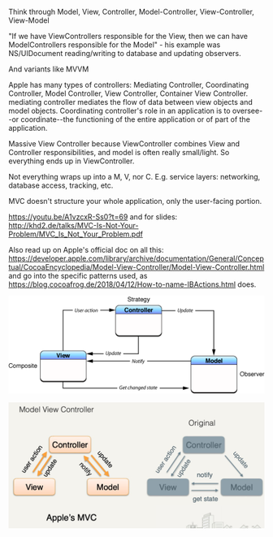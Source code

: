 Think through Model, View, Controller, Model-Controller, View-Controller, View-Model

"If we have ViewControllers responsible for the View, then we can have ModelControllers responsible for the Model" - his example was NS/UIDocument reading/writing to database and updating observers.

And variants like MVVM

Apple has many types of controllers: Mediating Controller, Coordinating Controller, Model Controller, View Controller, Container View Controller. mediating controller mediates the flow of data between view objects and model objects. Coordinating controller's role in an application is to oversee--or coordinate--the functioning of the entire application or of part of the application.

Massive View Controller because ViewController combines View and Controller responsibilities, and model is often really small/light. So everything ends up in ViewController.

Not everything wraps up into a M, V, nor C. E.g. service layers: networking, database access, tracking, etc.

MVC doesn't structure your whole application, only the user-facing portion.

https://youtu.be/A1vzcxR-Ss0?t=69 and for slides: http://khd2.de/talks/MVC-Is-Not-Your-Problem/MVC_Is_Not_Your_Problem.pdf

Also read up on Apple's official doc on all this: https://developer.apple.com/library/archive/documentation/General/Conceptual/CocoaEncyclopedia/Model-View-Controller/Model-View-Controller.html and go into the specific patterns used, as https://blog.cocoafrog.de/2018/04/12/How-to-name-IBActions.html does.

![](../assets/2018-12-26-15-52-33.png)

![](../assets/2018-12-26-15-52-45.png)